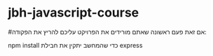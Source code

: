 # jbh-javascript-course

#אם זאת פעם ראשונה שאתם מורידים את הפרויקט עליכם להריץ את הפקודה:

npm install 
כדי שהמחשב יתקין את חבילת express 